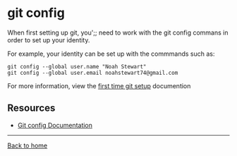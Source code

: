 # git config

When first setting up git, you';; need to work with the git config commans in order to set up your identity.

For example, your identity can be set up with the commmands such as:

```
git config --global user.name "Noah Stewart"
git config --global user.email noahstewart74@gmail.com
```

For more information, view the [first time git setup](https://git-scm.com/book/en/v2/Getting-Started-First-Time-Git-Setup) documention

## Resources

- [Git config Documentation](https://git-scm.com//docs/git-config)

---

[Back to home](../README.md)